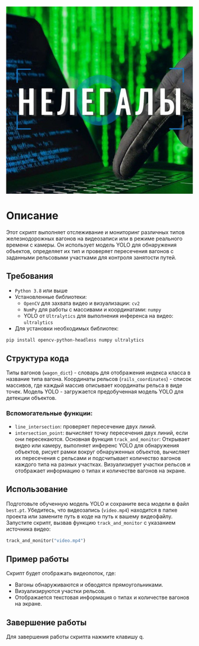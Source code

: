 
![](LOGO.jpg)


# Описание
Этот скрипт выполняет отслеживание и мониторинг различных типов железнодорожных вагонов на видеозаписи или в режиме реального времени с камеры. Он использует модель YOLO для обнаружения объектов, определяет их тип и проверяет пересечения вагонов с заданными рельсовыми участками для контроля занятости путей.

## Требования
- `Python 3.8` или выше
- Установленные библиотеки:
  - `OpenCV` для захвата видео и визуализации: `cv2`
  - `NumPy` для работы с массивами и координатами: `numpy`
  - YOLO от `Ultralytics` для выполнения инференса на видео: `ultralytics`
- Для установки необходимых библиотек:

```bash
pip install opencv-python-headless numpy ultralytics
```
## Структура кода
Типы вагонов (`wagon_dict`) - словарь для отображения индекса класса в название типа вагона.
Координаты рельсов (`rails_coordinates`) - список массивов, где каждый массив описывает координаты рельса в виде точек.
Модель YOLO - загружается предобученная модель YOLO для детекции объектов.
### Вспомогательные функции:
- `line_intersection`: проверяет пересечение двух линий.
- `intersection_point`: вычисляет точку пересечения двух линий, если они пересекаются.
Основная функция `track_and_monitor`:
Открывает видео или камеру, выполняет инференс YOLO для обнаружения объектов, рисует рамки вокруг обнаруженных объектов, вычисляет их пересечения с рельсами и подсчитывает количество вагонов каждого типа на разных участках.
Визуализирует участки рельсов и отображает информацию о типах и количестве вагонов на экране.
## Использование
Подготовьте обученную модель YOLO и сохраните веса модели в файл `best.pt`.
Убедитесь, что видеозапись (`video.mp4`) находится в папке проекта или замените путь в коде на путь к вашему видеофайлу.
Запустите скрипт, вызвав функцию `track_and_monitor` с указанием источника видео:
```python
track_and_monitor("video.mp4")
```
## Пример работы
Скрипт будет отображать видеопоток, где:
- Вагоны обнаруживаются и обводятся прямоугольниками.
- Визуализируются участки рельсов.
- Отображается текстовая информация о типах и количестве вагонов на экране.

## Завершение работы
Для завершения работы скрипта нажмите клавишу q.
